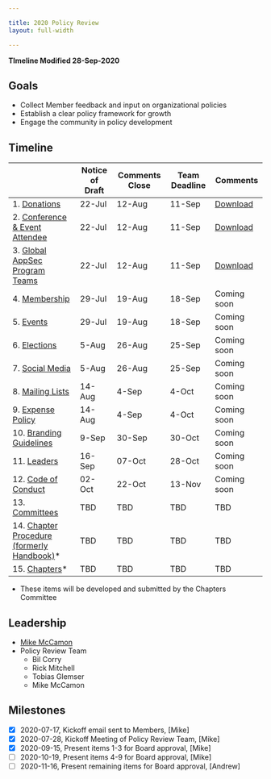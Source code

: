 ```yaml
---

title: 2020 Policy Review
layout: full-width

---
```


**TImeline Modified 28-Sep-2020**

## Goals

* Collect Member feedback and input on organizational policies
* Establish a clear policy framework for growth
* Engage the community in policy development

## Timeline

|   | Notice of Draft | Comments Close | Team Deadline | Comments |
| --- | --- | --- | --- | --- |
|  1. [Donations](/www-policy/operational/donations) | 22-Jul | 12-Aug | 11-Sep | [Download](/www-staff/files/2020-policy-review-feedback/Policy-Feedback-donations.pdf) |
|  2. [Conference & Event Attendee](/www-policy/operational/conferences-events) | 22-Jul | 12-Aug | 11-Sep | [Download](/www-staff/files/2020-policy-review-feedback/Policy-Feedback-event-attendee.pdf) |
|  3. [Global AppSec Program Teams](/www-policy/operational/program-team) | 22-Jul | 12-Aug | 11-Sep | [Download](/www-staff/files/2020-policy-review-feedback/Policy-Feedback-global-event-teams.pdf)  |
|  4. [Membership](/www-policy/operational/membership) | 29-Jul | 19-Aug | 18-Sep |Coming soon |
|  5. [Events](/www-policy/operational/events) | 29-Jul | 19-Aug | 18-Sep |Coming soon |
|  6. [Elections](/www-policy/operational/election)| 5-Aug | 26-Aug | 25-Sep |Coming soon |
|  7. [Social Media](/www-policy/operational/social-media) | 5-Aug | 26-Aug | 25-Sep |Coming soon |
|  8. [Mailing Lists](/www-policy/operational/mailing-list) | 14-Aug | 4-Sep | 4-Oct |Coming soon |
|  9. [Expense Policy](/www-policy/operational/expense-reimbursement) | 14-Aug | 4-Sep | 4-Oct |Coming soon |
|  10. [Branding Guidelines](/www-policy/operational/branding) | 9-Sep | 30-Sep | 30-Oct  |Coming soon |
|  11. [Leaders](/www-policy/operational/leader) | 16-Sep | 07-Oct | 28-Oct |Coming soon |
|  12. [Code of Conduct](/www-policy/operational/code-of-conduct-2) | 02-Oct | 22-Oct | 13-Nov |Coming soon |
|  13. [Committees](/www-policy/operational/committees) | TBD | TBD | TBD | TBD |
|  14. [Chapter Procedure (formerly Handbook)](/www-policy/guidebook/chapter-leader)* | TBD | TBD | TBD | TBD |
|  15. [Chapters](/www-policy/operational/chapters)* | TBD | TBD | TBD | TBD |

* These items will be developed and submitted by the Chapters Committee

## Leadership
* [Mike McCamon](mailto:mike.mccamon@owasp.com?subject=Policy%20Review)
* Policy Review Team 
  * Bil Corry
  * Rick Mitchell
  * Tobias Glemser
  * Mike McCamon
  
## Milestones

- [x] 2020-07-17, Kickoff email sent to Members, [Mike]
- [x] 2020-07-28, Kickoff Meeting of Policy Review Team, [Mike]
- [x] 2020-09-15, Present items 1-3 for Board approval, [Mike]
- [ ] 2020-10-19, Present items 4-9 for Board approval, [Mike]
- [ ] 2020-11-16, Present remaining items for Board approval, [Andrew]
